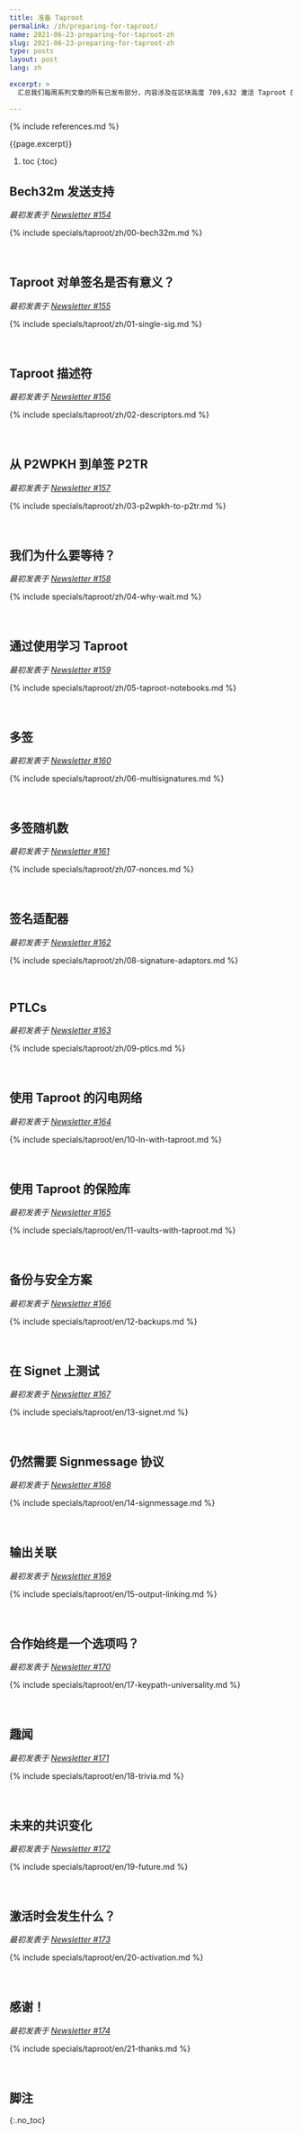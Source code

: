 ```yaml
---
title: 准备 Taproot
permalink: /zh/preparing-for-taproot/
name: 2021-06-23-preparing-for-taproot-zh
slug: 2021-06-23-preparing-for-taproot-zh
type: posts
layout: post
lang: zh

excerpt: >
  汇总我们每周系列文章的所有已发布部分，内容涉及在区块高度 709,632 激活 Taproot 的准备工作。

---
```

<style>
/* 为了帮助读者理解每部分最初是独立发布的，H2 标题之间增加一些额外的间距 */
h2:not(:first-of-type) { margin-top: 3em; }
</style>

{% include references.md %}

{{page.excerpt}}

1. toc
{:toc}

## Bech32m 发送支持

*最初发表于 [Newsletter #154](/zh/newsletters/2021/06/23/#准备-taproot-1bech32m-发送支持)*

{% include specials/taproot/zh/00-bech32m.md %}

## Taproot 对单签名是否有意义？

*最初发表于 [Newsletter #155](/zh/newsletters/2021/06/30/#准备-taproot-2对于单签名来说-taproot-真的值得吗)*

{% include specials/taproot/zh/01-single-sig.md %}

## Taproot 描述符

*最初发表于 [Newsletter #156](/zh/newsletters/2021/07/07/#准备-taproot-3taproot-描述符)*

{% include specials/taproot/zh/02-descriptors.md %}

## 从 P2WPKH 到单签 P2TR

*最初发表于 [Newsletter #157](/zh/newsletters/2021/07/14/#准备-taproot-4从-p2wpkh-到单签-p2tr)*

{% include specials/taproot/zh/03-p2wpkh-to-p2tr.md %}

## 我们为什么要等待？

*最初发表于 [Newsletter #158](/zh/newsletters/2021/07/21/#准备-taproot-5我们为什么要等待)*

{% include specials/taproot/zh/04-why-wait.md %}

## 通过使用学习 Taproot

*最初发表于 [Newsletter #159](/zh/newsletters/2021/07/28/#准备-taproot-6通过使用学习-taproot)*

{% include specials/taproot/zh/05-taproot-notebooks.md %}

## 多签

*最初发表于 [Newsletter #160](/zh/newsletters/2021/08/04/#准备-taproot-7多签)*

{% include specials/taproot/zh/06-multisignatures.md %}

## 多签随机数

*最初发表于 [Newsletter #161](/zh/newsletters/2021/08/11/#准备-taproot-8多签随机数)*

{% include specials/taproot/zh/07-nonces.md %}

## 签名适配器

*最初发表于 [Newsletter #162](/zh/newsletters/2021/08/18/#准备-taproot-9签名适配器)*

{% include specials/taproot/zh/08-signature-adaptors.md %}

## PTLCs

*最初发表于 [Newsletter #163](/zh/newsletters/2021/08/25/#准备-taproot-10ptlcs)*

{% include specials/taproot/zh/09-ptlcs.md %}

## 使用 Taproot 的闪电网络

*最初发表于 [Newsletter #164](/en/newsletters/2021/09/01/#preparing-for-taproot-11-ln-with-taproot)*

{% include specials/taproot/en/10-ln-with-taproot.md %}

## 使用 Taproot 的保险库

*最初发表于 [Newsletter #165](/en/newsletters/2021/09/08/#preparing-for-taproot-12-vaults-with-taproot)*

{% include specials/taproot/en/11-vaults-with-taproot.md %}

## 备份与安全方案

*最初发表于 [Newsletter #166](/en/newsletters/2021/09/15/#preparing-for-taproot-13-backup-and-security-schemes)*

{% include specials/taproot/en/12-backups.md %}

## 在 Signet 上测试

*最初发表于 [Newsletter #167](/en/newsletters/2021/09/22/#preparing-for-taproot-14-testing-on-signet)*

{% include specials/taproot/en/13-signet.md %}

## 仍然需要 Signmessage 协议

*最初发表于 [Newsletter #168](/en/newsletters/2021/09/29/#preparing-for-taproot-15-signmessage-protocol-still-needed)*

{% include specials/taproot/en/14-signmessage.md %}

## 输出关联

*最初发表于 [Newsletter #169](/en/newsletters/2021/10/06/#preparing-for-taproot-16-output-linking)*

{% include specials/taproot/en/15-output-linking.md %}

## 合作始终是一个选项吗？

*最初发表于 [Newsletter #170](/en/newsletters/2021/10/13/#preparing-for-taproot-17-is-cooperation-always-an-option)*

{% include specials/taproot/en/17-keypath-universality.md %}

## 趣闻

*最初发表于 [Newsletter #171](/en/newsletters/2021/10/20/#preparing-for-taproot-18-trivia)*

{% include specials/taproot/en/18-trivia.md %}

## 未来的共识变化

*最初发表于 [Newsletter #172](/en/newsletters/2021/10/27/#preparing-for-taproot-19-future-consensus-changes)*

{% include specials/taproot/en/19-future.md %}

## 激活时会发生什么？

*最初发表于 [Newsletter #173](/en/newsletters/2021/11/03/#preparing-for-taproot-20-what-happens-at-activation)*

{% include specials/taproot/en/20-activation.md %}

## 感谢！

*最初发表于 [Newsletter #174](/en/newsletters/2021/11/10/#preparing-for-taproot-21-thank-you)*

{% include specials/taproot/en/21-thanks.md %}

## 脚注
{:.no_toc}